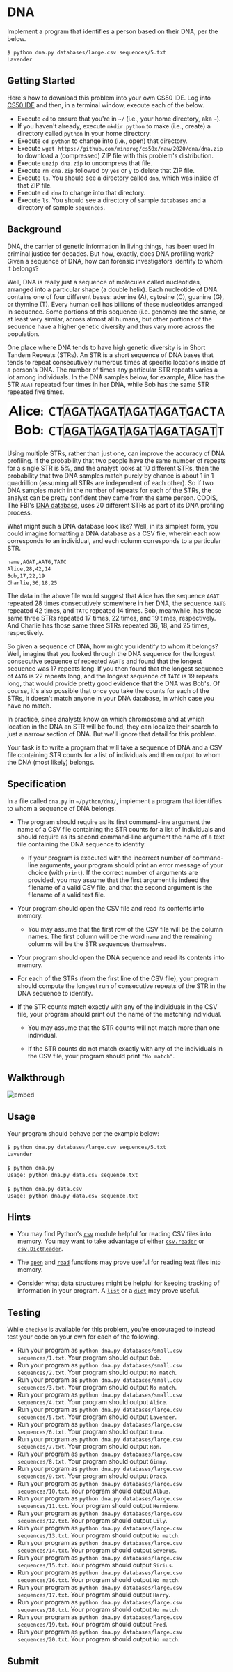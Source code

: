 # DNA

Implement a program that identifies a person based on their DNA, per the below.

    $ python dna.py databases/large.csv sequences/5.txt
    Lavender


## Getting Started

Here's how to download this problem into your own CS50 IDE. Log into [CS50 IDE](https://ide.cs50.io/) and then, in a terminal window, execute each of the below.

*   Execute `cd` to ensure that you're in `~/` (i.e., your home directory, aka `~`).
*   If you haven't already, execute `mkdir python` to make (i.e., create) a directory called `python` in your home directory.
*   Execute `cd python` to change into (i.e., open) that directory.
*   Execute `wget https://github.com/minprog/cs50x/raw/2020/dna/dna.zip` to download a (compressed) ZIP file with this problem's distribution.
*   Execute `unzip dna.zip` to uncompress that file.
*   Execute `rm dna.zip` followed by `yes` or `y` to delete that ZIP file.
*   Execute `ls`. You should see a directory called `dna`, which was inside of that ZIP file.
*   Execute `cd dna` to change into that directory.
*   Execute `ls`. You should see a directory of sample `databases` and a directory of sample `sequences`.


## Background

DNA, the carrier of genetic information in living things, has been used in criminal justice for decades. But how, exactly, does DNA profiling work? Given a sequence of DNA, how can forensic investigators identify to whom it belongs?

Well, DNA is really just a sequence of molecules called nucleotides, arranged into a particular shape (a double helix). Each nucleotide of DNA contains one of four different bases: adenine (A), cytosine (C), guanine (G), or thymine (T). Every human cell has billions of these nucleotides arranged in sequence. Some portions of this sequence (i.e. genome) are the same, or at least very similar, across almost all humans, but other portions of the sequence have a higher genetic diversity and thus vary more across the population.

One place where DNA tends to have high genetic diversity is in Short Tandem Repeats (STRs). An STR is a short sequence of DNA bases that tends to repeat consecutively numerous times at specific locations inside of a person's DNA. The number of times any particular STR repeats varies a lot among individuals. In the DNA samples below, for example, Alice has the STR `AGAT` repeated four times in her DNA, while Bob has the same STR repeated five times.

![Sample STRs for Alice and Bob](strs.png)

Using multiple STRs, rather than just one, can improve the accuracy of DNA profiling. If the probability that two people have the same number of repeats for a single STR is 5%, and the analyst looks at 10 different STRs, then the probability that two DNA samples match purely by chance is about 1 in 1 quadrillion (assuming all STRs are independent of each other). So if two DNA samples match in the number of repeats for each of the STRs, the analyst can be pretty confident they came from the same person. CODIS, The FBI's [DNA database](https://www.fbi.gov/services/laboratory/biometric-analysis/codis/codis-and-ndis-fact-sheet), uses 20 different STRs as part of its DNA profiling process.

What might such a DNA database look like? Well, in its simplest form, you could imagine formatting a DNA database as a CSV file, wherein each row corresponds to an individual, and each column corresponds to a particular STR.

    name,AGAT,AATG,TATC
    Alice,28,42,14
    Bob,17,22,19
    Charlie,36,18,25

The data in the above file would suggest that Alice has the sequence `AGAT` repeated 28 times consecutively somewhere in her DNA, the sequence `AATG` repeated 42 times, and `TATC` repeated 14 times. Bob, meanwhile, has those same three STRs repeated 17 times, 22 times, and 19 times, respectively. And Charlie has those same three STRs repeated 36, 18, and 25 times, respectively.

So given a sequence of DNA, how might you identify to whom it belongs? Well, imagine that you looked through the DNA sequence for the longest consecutive sequence of repeated `AGAT`s and found that the longest sequence was 17 repeats long. If you then found that the longest sequence of `AATG` is 22 repeats long, and the longest sequence of `TATC` is 19 repeats long, that would provide pretty good evidence that the DNA was Bob's. Of course, it's also possible that once you take the counts for each of the STRs, it doesn't match anyone in your DNA database, in which case you have no match.

In practice, since analysts know on which chromosome and at which location in the DNA an STR will be found, they can localize their search to just a narrow section of DNA. But we'll ignore that detail for this problem.

Your task is to write a program that will take a sequence of DNA and a CSV file containing STR counts for a list of individuals and then output to whom the DNA (most likely) belongs.


## Specification

In a file called `dna.py` in `~/python/dna/`, implement a program that identifies to whom a sequence of DNA belongs.

*   The program should require as its first command-line argument the name of a CSV file containing the STR counts for a list of individuals and should require as its second command-line argument the name of a text file containing the DNA sequence to identify.

    *   If your program is executed with the incorrect number of command-line arguments, your program should print an error message of your choice (with `print`). If the correct number of arguments are provided, you may assume that the first argument is indeed the filename of a valid CSV file, and that the second argument is the filename of a valid text file.

*   Your program should open the CSV file and read its contents into memory.

    *   You may assume that the first row of the CSV file will be the column names. The first column will be the word `name` and the remaining columns will be the STR sequences themselves.

*   Your program should open the DNA sequence and read its contents into memory.

*   For each of the STRs (from the first line of the CSV file), your program should compute the longest run of consecutive repeats of the STR in the DNA sequence to identify.

*   If the STR counts match exactly with any of the individuals in the CSV file, your program should print out the name of the matching individual.

    *   You may assume that the STR counts will not match more than one individual.

    *   If the STR counts do not match exactly with any of the individuals in the CSV file, your program should print `"No match"`.


## Walkthrough

![embed](https://www.youtube.com/embed/j84b_EgntcQ?modestbranding=1&amp;rel=0&amp;showinfo=0)


## Usage

Your program should behave per the example below:

    $ python dna.py databases/large.csv sequences/5.txt
    Lavender
    
    $ python dna.py
    Usage: python dna.py data.csv sequence.txt
    
    $ python dna.py data.csv
    Usage: python dna.py data.csv sequence.txt


## Hints

*   You may find Python's [`csv`](https://docs.python.org/3/library/csv.html) module helpful for reading CSV files into memory. You may want to take advantage of either [`csv.reader`](https://docs.python.org/3/library/csv.html#csv.reader) or [`csv.DictReader`](https://docs.python.org/3/library/csv.html#csv.DictReader).

*   The [`open`](https://docs.python.org/3.3/tutorial/inputoutput.html#reading-and-writing-files) and [`read`](https://docs.python.org/3.3/tutorial/inputoutput.html#methods-of-file-objects) functions may prove useful for reading text files into memory.

*   Consider what data structures might be helpful for keeping tracking of information in your program. A [`list`](https://docs.python.org/3/tutorial/introduction.html#lists) or a [`dict`](https://docs.python.org/3/tutorial/datastructures.html#dictionaries) may prove useful.


## Testing

While `check50` is available for this problem, you're encouraged to instead test your code on your own for each of the following.

*   Run your program as `python dna.py databases/small.csv sequences/1.txt`. Your program should output `Bob`.
*   Run your program as `python dna.py databases/small.csv sequences/2.txt`. Your program should output `No match`.
*   Run your program as `python dna.py databases/small.csv sequences/3.txt`. Your program should output `No match`.
*   Run your program as `python dna.py databases/small.csv sequences/4.txt`. Your program should output `Alice`.
*   Run your program as `python dna.py databases/large.csv sequences/5.txt`. Your program should output `Lavender`.
*   Run your program as `python dna.py databases/large.csv sequences/6.txt`. Your program should output `Luna`.
*   Run your program as `python dna.py databases/large.csv sequences/7.txt`. Your program should output `Ron`.
*   Run your program as `python dna.py databases/large.csv sequences/8.txt`. Your program should output `Ginny`.
*   Run your program as `python dna.py databases/large.csv sequences/9.txt`. Your program should output `Draco`.
*   Run your program as `python dna.py databases/large.csv sequences/10.txt`. Your program should output `Albus`.
*   Run your program as `python dna.py databases/large.csv sequences/11.txt`. Your program should output `Hermione`.
*   Run your program as `python dna.py databases/large.csv sequences/12.txt`. Your program should output `Lily`.
*   Run your program as `python dna.py databases/large.csv sequences/13.txt`. Your program should output `No match`.
*   Run your program as `python dna.py databases/large.csv sequences/14.txt`. Your program should output `Severus`.
*   Run your program as `python dna.py databases/large.csv sequences/15.txt`. Your program should output `Sirius`.
*   Run your program as `python dna.py databases/large.csv sequences/16.txt`. Your program should output `No match`.
*   Run your program as `python dna.py databases/large.csv sequences/17.txt`. Your program should output `Harry`.
*   Run your program as `python dna.py databases/large.csv sequences/18.txt`. Your program should output `No match`.
*   Run your program as `python dna.py databases/large.csv sequences/19.txt`. Your program should output `Fred`.
*   Run your program as `python dna.py databases/large.csv sequences/20.txt`. Your program should output `No match`.


## Submit
